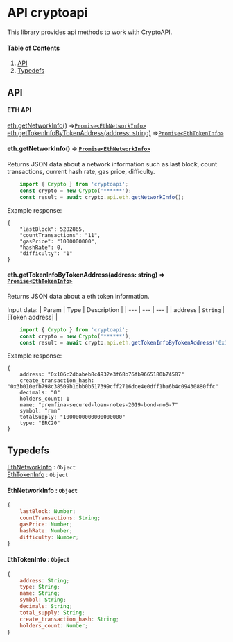# API cryptoapi
This library provides api methods to work with CryptoAPI.

#### Table of Contents
1. [API](#api)
2. [Typedefs](#typedefs)

## API

#### ETH API
<dl>
<dt><a href="#eth.getNetworkInfo">eth.getNetworkInfo()</a> ⇒<code><a href="#EthNetworkInfo">Promise&lt;EthNetworkInfo&gt;</a></code></dt></dt>
<dd></dd>
<dt><a href="#eth.getTokenInfoByTokenAddress">eth.getTokenInfoByTokenAddress(address: string)</a> ⇒<code><a href="#EthTokenInfo">Promise&lt;EthTokenInfo&gt;</a></code></dt></dt>
<dd></dd>
</dl>

#### <a name="eth.getNetworkInfo">eth.getNetworkInfo()</a> ⇒ <code><a href="#EthNetworkInfo">Promise&lt;EthNetworkInfo&gt;</a></code></dt></dt>
Returns JSON data about a network information such as last block, count transactions,
current hash rate, gas price, difficulty.
```javascript
    import { Crypto } from 'cryptoapi';
    const crypto = new Crypto('******');
    const result = await crypto.api.eth.getNetworkInfo();
```
Example response:
```
{
    "lastBlock": 5282865,
    "countTransactions": "11",
    "gasPrice": "1000000000",
    "hashRate": 0,
    "difficulty": "1"
}
```
#### <a name="eth.getTokenInfoByTokenAddress">eth.getTokenInfoByTokenAddress(address: string)</a> ⇒ <code><a href="#EthTokenInfo">Promise&lt;EthTokenInfo&gt;</a></code></dt></dt>
Returns JSON data about a eth token information.

Input data:
| Param | Type | Description |
| --- | --- | --- |
| address | <code>String</code> | [Token address] |
```javascript
    import { Crypto } from 'cryptoapi';
    const crypto = new Crypto('******');
    const result = await crypto.api.eth.getTokenInfoByTokenAddress('0x106c2dbabeb8c4932e3f68b76fb9665180b74587');
```
Example response:
```
{
    address: "0x106c2dbabeb8c4932e3f68b76fb9665180b74587"
    create_transaction_hash: "0x3b010efb798c38509b1dbb0b517399cff2716dce4e0dff1ba6b4c09430880ffc"
    decimals: "0"
    holders_count: 1
    name: "premfina-secured-loan-notes-2019-bond-no6-7"
    symbol: "rmn"
    totalSupply: "1000000000000000000"
    type: "ERC20"
}
```

## Typedefs

<dl>
<dt><a href="#EthNetworkInfo">EthNetworkInfo</a> : <code>Object</code></dt>
<dd></dd>
<dt><a href="#EthTokenInfo">EthTokenInfo</a> : <code>Object</code></dt>
<dd></dd>
</dl>

#### EthNetworkInfo : <code>Object</code>
<a name="EthNetworkInfo"></a>

```javascript
{
    lastBlock: Number;
    countTransactions: String;
    gasPrice: Number;
    hashRate: Number;
    difficulty: Number;
}
```

#### EthTokenInfo : <code>Object</code>
<a name="EthTokenInfo"></a>

```javascript
{
    address: String;
    type: String;
    name: String;
    symbol: String;
    decimals: String;
    total_supply: String;
    create_transaction_hash: String;
    holders_count: Number;
}
```
